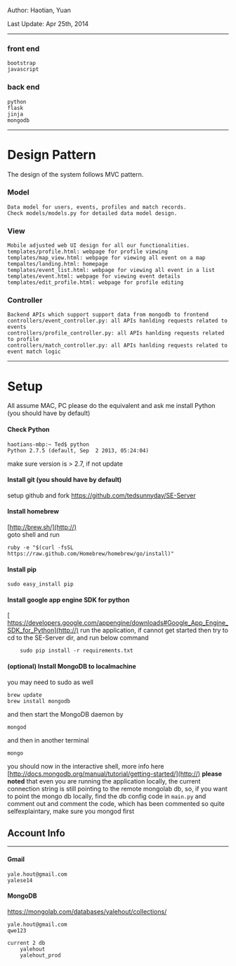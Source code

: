 Author:         Haotian, Yuan

Last Update:    Apr 25th, 2014 

----
### front end
	bootstrap
	javascript

### back end
	python
	flask
	jinja
	mongodb
	

----

# Design Pattern

The design of the system follows MVC pattern.

### Model
	Data model for users, events, profiles and match records. 
	Check models/models.py for detailed data model design.


### View
	Mobile adjusted web UI design for all our functionalities.
	templates/profile.html: webpage for profile viewing
	templates/map_view.html: webpage for viewing all event on a map
	tempaltes/landing.html: homepage
	templates/event_list.html: webpage for viewing all event in a list
	templates/event.html: webpage for viewing event details
	templates/edit_profile.html: webpage for profile editing

### Controller
	Backend APIs which support support data from mongodb to frontend
	controllers/event_controller.py: all APIs hanlding requests related to events
	controllers/profile_controller.py: all APIs hanlding requests related to profile
	controllers/match_controller.py: all APIs hanlding requests related to event match logic
	

---

# Setup


All assume MAC, PC please do the equivalent and ask me 
install Python (you should have by default)

#### Check Python
    
    haotians-mbp:~ Ted$ python 
    Python 2.7.5 (default, Sep  2 2013, 05:24:04)
make sure version is > 2.7, if not update

#### Install git (you should have by default)
setup github and fork
[https://github.com/tedsunnyday/SE-Server
](http://)

#### Install homebrew 
[http://brew.sh/](http://)    
goto shell and run 

    ruby -e "$(curl -fsSL https://raw.github.com/Homebrew/homebrew/go/install)"

#### Install pip

    sudo easy_install pip


#### Install google app engine SDK for python
[    https://developers.google.com/appengine/downloads#Google_App_Engine_SDK_for_Python](http://)
run the application, if cannot get started then try to cd to the SE-Server dir, and run below command

        sudo pip install -r requirements.txt

#### (optional) Install MongoDB to localmachine

you may need to sudo as well

    brew update
    brew install mongodb
and then start the MongoDB daemon by 
	
	mongod

and then in another terminal 

	mongo
    
you should now in the interactive shell, more info here    [http://docs.mongodb.org/manual/tutorial/getting-started/](http://)
**please noted** that even you are running the application locally, the current connection string is still pointing to the remote mongolab db, so, if you want to point the mongo db locally, find the db config code in `main.py` and
comment out and comment the code, which has been commented so quite selfexplaintary, make sure you mongod first




## Account Info
---

#### Gmail

    yale.hout@gmail.com
    yalese14

#### MongoDB

https://mongolab.com/databases/yalehout/collections/
	
	yale.hout@gmail.com
	qwe123

    current 2 db
        yalehout
        yalehout_prod

